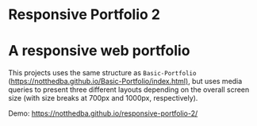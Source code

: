 # Responsive Portfolio 2
# A responsive web portfolio

This projects uses the same structure as `Basic-Portfolio` (<https://notthedba.github.io/Basic-Portfolio/index.html)>, but uses media queries to present three different layouts depending on the overall screen size (with size breaks at 700px and 1000px, respectively).

Demo: <https://notthedba.github.io/responsive-portfolio-2/>
